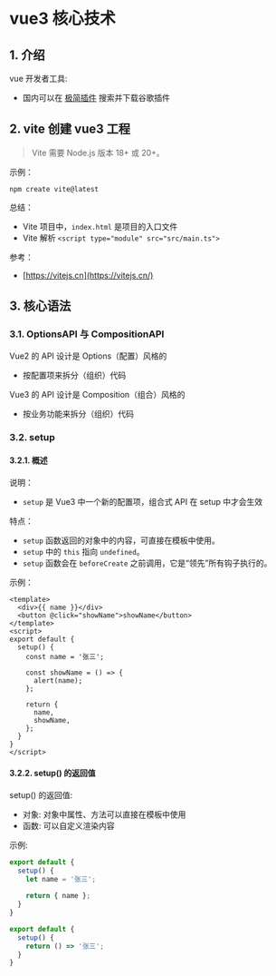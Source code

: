 <!--#region
@author 吴钦飞
@email wuqinfei@qq.com
@create date 2024-05-24 12:09:33
@modify date 2024-11-07 14:45:36
@desc [description]
#endregion-->

# vue3 核心技术

## 1. 介绍

vue 开发者工具:

* 国内可以在 [极简插件](https://chrome.zzzmh.cn/) 搜索并下载谷歌插件

## 2. vite 创建 vue3 工程

>Vite 需要 Node.js 版本 18+ 或 20+。

示例：

```shell
npm create vite@latest
```

总结：

* Vite 项目中，`index.html` 是项目的入口文件
* Vite 解析 `<script type="module" src="src/main.ts">`

参考：

* [https://vitejs.cn](https://vitejs.cn/)

## 3. 核心语法

### 3.1. OptionsAPI 与 CompositionAPI

Vue2 的 API 设计是 Options（配置）风格的

* 按配置项来拆分（组织）代码

Vue3 的 API 设计是 Composition（组合）风格的

* 按业务功能来拆分（组织）代码

### 3.2. setup

#### 3.2.1. 概述

说明：

* `setup` 是 Vue3 中一个新的配置项，组合式 API 在 setup 中才会生效

特点：

* `setup` 函数返回的对象中的内容，可直接在模板中使用。
* `setup` 中的 `this` 指向 `undefined`。
* `setup` 函数会在 `beforeCreate` 之前调用，它是“领先”所有钩子执行的。

示例：

```vue
<template>
  <div>{{ name }}</div>
  <button @click="showName">showName</button>
</template>
<script>
export default {
  setup() {
    const name = '张三';

    const showName = () => {
      alert(name);
    };

    return {
      name,
      showName,
    };
  }
}
</script>
```

#### 3.2.2. setup() 的返回值

setup() 的返回值:

* 对象: 对象中属性、方法可以直接在模板中使用
* 函数: 可以自定义渲染内容

示例:

```js
export default {
  setup() {
    let name = '张三';
    
    return { name };
  }
}

export default {
  setup() {
    return () => '张三';
  }
}
```